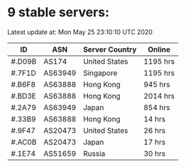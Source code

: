 # 9 stable servers:

Latest update at: Mon May 25 23:10:10 UTC 2020

| ID | ASN | Server Country | Online |
| -- | --- | -------------- | ------ |
| #.D09B | AS174 | United States | 1195 hrs |
| #.7F1D | AS63949 | Singapore | 1195 hrs |
| #.B6F8 | AS63888 | Hong Kong | 945 hrs |
| #.BD3E | AS63888 | Hong Kong | 2014 hrs |
| #.2A79 | AS63949 | Japan | 854 hrs |
| #.33B9 | AS63888 | Hong Kong | 14 hrs |
| #.9F47 | AS20473 | United States | 26 hrs |
| #.AC0B | AS20473 | Japan | 17 hrs |
| #.1E74 | AS51659 | Russia | 30 hrs |

